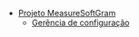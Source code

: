 - [Projeto MeasureSoftGram](/)
  - [Gerência de configuração](./projeto/gerencia_de_configuracao.md)